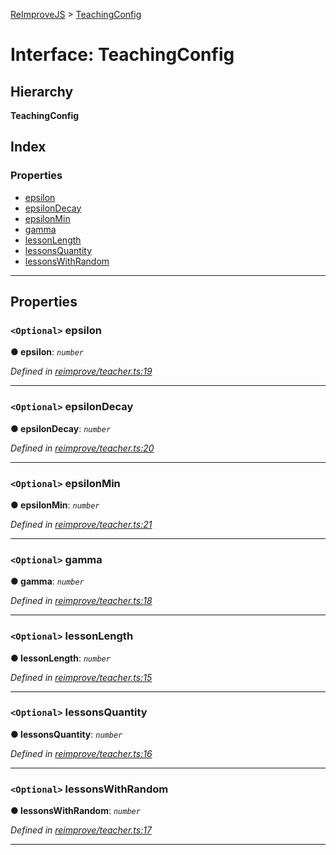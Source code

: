 [ReImproveJS](../README.md) > [TeachingConfig](../interfaces/teachingconfig.md)

# Interface: TeachingConfig

## Hierarchy

**TeachingConfig**

## Index

### Properties

* [epsilon](teachingconfig.md#epsilon)
* [epsilonDecay](teachingconfig.md#epsilondecay)
* [epsilonMin](teachingconfig.md#epsilonmin)
* [gamma](teachingconfig.md#gamma)
* [lessonLength](teachingconfig.md#lessonlength)
* [lessonsQuantity](teachingconfig.md#lessonsquantity)
* [lessonsWithRandom](teachingconfig.md#lessonswithrandom)

---

## Properties

<a id="epsilon"></a>

### `<Optional>` epsilon

**● epsilon**: *`number`*

*Defined in [reimprove/teacher.ts:19](https://github.com/Pravez/FurnishJS/blob/b206a93/src/reimprove/teacher.ts#L19)*

___
<a id="epsilondecay"></a>

### `<Optional>` epsilonDecay

**● epsilonDecay**: *`number`*

*Defined in [reimprove/teacher.ts:20](https://github.com/Pravez/FurnishJS/blob/b206a93/src/reimprove/teacher.ts#L20)*

___
<a id="epsilonmin"></a>

### `<Optional>` epsilonMin

**● epsilonMin**: *`number`*

*Defined in [reimprove/teacher.ts:21](https://github.com/Pravez/FurnishJS/blob/b206a93/src/reimprove/teacher.ts#L21)*

___
<a id="gamma"></a>

### `<Optional>` gamma

**● gamma**: *`number`*

*Defined in [reimprove/teacher.ts:18](https://github.com/Pravez/FurnishJS/blob/b206a93/src/reimprove/teacher.ts#L18)*

___
<a id="lessonlength"></a>

### `<Optional>` lessonLength

**● lessonLength**: *`number`*

*Defined in [reimprove/teacher.ts:15](https://github.com/Pravez/FurnishJS/blob/b206a93/src/reimprove/teacher.ts#L15)*

___
<a id="lessonsquantity"></a>

### `<Optional>` lessonsQuantity

**● lessonsQuantity**: *`number`*

*Defined in [reimprove/teacher.ts:16](https://github.com/Pravez/FurnishJS/blob/b206a93/src/reimprove/teacher.ts#L16)*

___
<a id="lessonswithrandom"></a>

### `<Optional>` lessonsWithRandom

**● lessonsWithRandom**: *`number`*

*Defined in [reimprove/teacher.ts:17](https://github.com/Pravez/FurnishJS/blob/b206a93/src/reimprove/teacher.ts#L17)*

___

